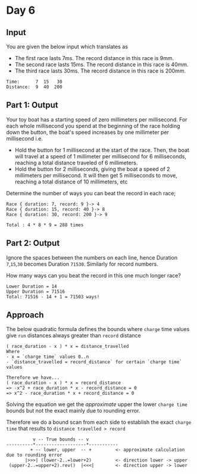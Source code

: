 # Day 6

## Input
You are given the below input which translates as
* The first race lasts 7ms. The record distance in this race is 9mm.
* The second race lasts 15ms. The record distance in this race is 40mm.
* The third race lasts 30ms. The record distance in this race is 200mm.
```
Time:      7  15   30
Distance:  9  40  200
```
## Part 1: Output
Your toy boat has a starting speed of zero millimeters per millisecond. For each whole millisecond you spend at the beginning of the race holding down the button, the boat's speed increases by one millimeter per millisecond i.e.
* Hold the button for 1 millisecond at the start of the race. Then, the boat will travel at a speed of 1 millimeter per millisecond for 6 milliseconds, reaching a total distance traveled of 6 millimeters.
* Hold the button for 2 milliseconds, giving the boat a speed of 2 millimeters per millisecond. It will then get 5 milliseconds to move, reaching a total distance of 10 millimeters, etc


Determine the number of ways you can beat the record in each race;
```
Race { duration: 7, record: 9 }-> 4
Race { duration: 15, record: 40 }-> 8
Race { duration: 30, record: 200 }-> 9

Total : 4 * 8 * 9 = 288 times
```
## Part 2: Output
Ignore the spaces between the numbers on each line, hence Duration `7`,`15`,`30` becomes Duration `71530`. Similarly for record numbers.

How many ways can you beat the record in this one much longer race?
```
Lower Duration = 14
Upper Duration = 71516
Total: 71516 - 14 + 1 = 71503 ways!
```
## Approach
The below quadratic formula defines the bounds where `charge` time values give `run` distances always greater than `record` distance
```
( race_duration - x ) * x = distance_travelled
Where
- x = `charge time` values 0..n
- `distance_travelled = record_distance` for certain `charge time` values
 
Therefore we have... 
( race_duration - x ) * x = record_distance
=> -x^2 + race_duration * x - record_distance = 0
=> x^2 - race_duration * x + record_distance = 0
```
Solving the equation we get the *approximate* upper the lower `charge time` bounds but not the exact mainly due to rounding error.

Therefore we do a bound scan from each side to establish the exact `charge time` that results to `distance travelled > record`
```
          v -- True bounds -- v
----------*-------------------*-----------
         + -- lower, upper  -- +         <- approximate calculation due to rounding error 
       |>>>| (lower-2..=lower+2)         <- direction lower -> upper
 (upper-2..=upper+2).rev()  |<<<|        <- direction upper -> lower
```

